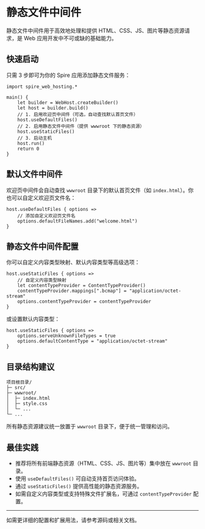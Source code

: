 # 静态文件中间件

静态文件中间件用于高效地处理和提供 HTML、CSS、JS、图片等静态资源请求，是 Web 应用开发中不可或缺的基础能力。

## 快速启动

只需 3 步即可为你的 Spire 应用添加静态文件服务：

```cangjie{3,7,8,9,10}
import spire_web_hosting.*

main() {
    let builder = WebHost.createBuilder()
    let host = builder.build()
    // 1. 启用欢迎页中间件（可选，自动查找默认首页文件）
    host.useDefaultFiles()
    // 2. 启用静态文件中间件（提供 wwwroot 下的静态资源）
    host.useStaticFiles()
    // 3. 启动主机
    host.run()
    return 0
}
```

## 默认文件中间件

欢迎页中间件会自动查找 `wwwroot` 目录下的默认首页文件（如 `index.html`）。你也可以自定义欢迎页文件名：

```cangjie
host.useDefaultFiles { options =>
    // 添加自定义欢迎页文件名
    options.defaultFileNames.add("welcome.html")
}
```

## 静态文件中间件配置

你可以自定义内容类型映射、默认内容类型等高级选项：

```cangjie
host.useStaticFiles { options =>
    // 自定义内容类型映射
    let contentTypeProvider = ContentTypeProvider()
    contentTypeProvider.mappings[".bcmap"] = "application/octet-stream"
    options.contentTypeProvider = contentTypeProvider
}
```

或设置默认内容类型：

```cangjie
host.useStaticFiles { options =>
    options.serveUnknownFileTypes = true
    options.defaultContentType = "application/octet-stream"
}
```

## 目录结构建议

```
项目根目录/
├─ src/
├─ wwwroot/
│  ├─ index.html
│  ├─ style.css
│  └─ ...
└─ ...
```

所有静态资源建议统一放置于 `wwwroot` 目录下，便于统一管理和访问。

## 最佳实践

- 推荐将所有前端静态资源（HTML、CSS、JS、图片等）集中放在 `wwwroot` 目录。
- 使用 `useDefaultFiles()` 可自动支持首页访问体验。
- 通过 `useStaticFiles()` 提供高性能的静态资源服务。
- 如需自定义内容类型或支持特殊文件扩展名，可通过 `contentTypeProvider` 配置。

---

如需更详细的配置和扩展用法，请参考源码或相关文档。